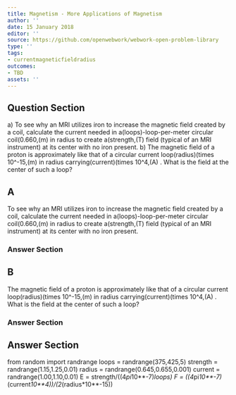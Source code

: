 ```yaml
---
title: Magnetism - More Applications of Magnetism
author: ''
date: 15 January 2018
editor: ''
source: https://github.com/openwebwork/webwork-open-problem-library
type: ''
tags:
- currentmagneticfieldradius
outcomes:
- TBD
assets: ''
---
```


## Question Section 

a) To see why an MRI utilizes iron to increase the magnetic field created by a coil, calculate the current needed in a(loops)-loop-per-meter circular coil(0.660,(m) in radius to create a(strength,(T) field (typical of an MRI instrument) at its center with no iron present.
b) The magnetic field of a proton is approximately like that of a circular current loop(radius)(times 10^-15,(m) in radius carrying(current)(times 10^4,(A) . What is the field at the center of such a loop?
## A
To see why an MRI utilizes iron to increase the magnetic field created by a coil, calculate the current needed in a(loops)-loop-per-meter circular coil(0.660,(m) in radius to create a(strength,(T) field (typical of an MRI instrument) at its center with no iron present.
### Answer Section
## B
The magnetic field of a proton is approximately like that of a circular current loop(radius)(times 10^-15,(m) in radius carrying(current)(times 10^4,(A) . What is the field at the center of such a loop?
### Answer Section


## Answer Section

from random import randrange
loops = randrange(375,425,5)
strength = randrange(1.15,1.25,0.01)
radius = randrange(0.645,0.655,0.001)
current = randrange(1.00,1.10,0.01)
E = strength/((4*pi*10**-7)*loops)
F = ((4*pi*10**-7)*(current*10**4))/(2*(radius*10**-15))